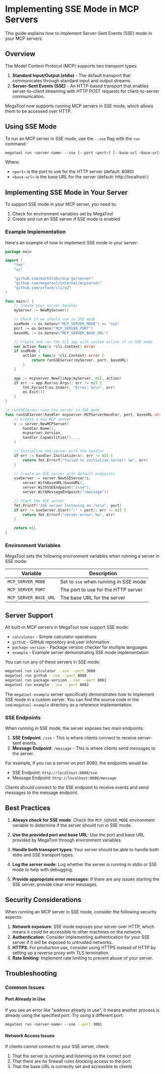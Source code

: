 # Implementing SSE Mode in MCP Servers

This guide explains how to implement Server-Sent Events (SSE) mode in your MCP servers.

## Overview

The Model Context Protocol (MCP) supports two transport types:

1. **Standard Input/Output (stdio)** - The default transport that communicates through standard input and output streams.
2. **Server-Sent Events (SSE)** - An HTTP-based transport that enables server-to-client streaming with HTTP POST requests for client-to-server communication.

MegaTool now supports running MCP servers in SSE mode, which allows them to be accessed over HTTP.

## Using SSE Mode

To run an MCP server in SSE mode, use the `--sse` flag with the `run` command:

```bash
megatool run <server-name> --sse [--port <port>] [--base-url <base-url>]
```

Where:

- `<port>` is the port to use for the HTTP server (default: 8080)
- `<base-url>` is the base URL for the server (default: http://localhost:<port>)

## Implementing SSE Mode in Your Server

To support SSE mode in your MCP server, you need to:

1. Check for environment variables set by MegaTool
2. Create and run an SSE server if SSE mode is enabled

### Example Implementation

Here's an example of how to implement SSE mode in your server:

```go
package main

import (
	"fmt"
	"os"

	"github.com/mark3labs/mcp-go/server"
	"github.com/megatool/internal/mcpserver"
	"github.com/urfave/cli/v2"
)

func main() {
	// Create your server handler
	myServer := NewMyServer()

	// Check if we should run in SSE mode
	sseMode := os.Getenv("MCP_SERVER_MODE") == "sse"
	port := os.Getenv("MCP_SERVER_PORT")
	baseURL := os.Getenv("MCP_SERVER_BASE_URL")

	// Create and run the CLI app with custom action if in SSE mode
	var action func(c *cli.Context) error
	if sseMode {
		action = func(c *cli.Context) error {
			return runSSEServer(myServer, port, baseURL)
		}
	}

	app := mcpserver.NewCliApp(myServer, nil, action)
	if err := app.Run(os.Args); err != nil {
		fmt.Fprintf(os.Stderr, "Error: %v\n", err)
		os.Exit(1)
	}
}

// runSSEServer runs the server in SSE mode
func runSSEServer(handler mcpserver.MCPServerHandler, port, baseURL string) error {
	// Create a new MCP server
	s := server.NewMCPServer(
		handler.Name(),
		mcpserver.Version,
		handler.Capabilities()...,
	)

	// Initialize the server with the handler
	if err := handler.Initialize(s); err != nil {
		return fmt.Errorf("failed to initialize server: %w", err)
	}

	// Create an SSE server with default endpoints
	sseServer := server.NewSSEServer(s,
		server.WithBaseURL(baseURL),
		server.WithSSEEndpoint("/sse"),
		server.WithMessageEndpoint("/message"))

	// Start the SSE server
	fmt.Printf("SSE server listening on :%s\n", port)
	if err := sseServer.Start(":" + port); err != nil {
		return fmt.Errorf("server error: %w", err)
	}

	return nil
}
```

### Environment Variables

MegaTool sets the following environment variables when running a server in SSE mode:

| Variable | Description |
|----------|-------------|
| `MCP_SERVER_MODE` | Set to `sse` when running in SSE mode |
| `MCP_SERVER_PORT` | The port to use for the HTTP server |
| `MCP_SERVER_BASE_URL` | The base URL for the server |

## Server Support

All built-in MCP servers in MegaTool now support SSE mode:

- `calculator` - Simple calculator operations
- `github` - GitHub repository and user information
- `package-version` - Package version checker for multiple languages
- `example` - Example server demonstrating SSE mode implementation

You can run any of these servers in SSE mode:

```bash
megatool run calculator --sse --port 3000
megatool run github --sse --port 8080
megatool run package-version --sse --port 8081
megatool run example --sse --port 8082
```

The `megatool-example` server specifically demonstrates how to implement SSE mode in a custom server. You can find the source code in the `cmd/megatool-example` directory as a reference implementation.

### SSE Endpoints

When running in SSE mode, the server exposes two main endpoints:

1. **SSE Endpoint**: `/sse` - This is where clients connect to receive server-sent events.
2. **Message Endpoint**: `/message` - This is where clients send messages to the server.

For example, if you run a server on port 8080, the endpoints would be:

- SSE Endpoint: `http://localhost:8080/sse`
- Message Endpoint: `http://localhost:8080/message`

Clients should connect to the SSE endpoint to receive events and send messages to the message endpoint.

## Best Practices

1. **Always check for SSE mode**: Check the `MCP_SERVER_MODE` environment variable to determine if the server should run in SSE mode.

2. **Use the provided port and base URL**: Use the port and base URL provided by MegaTool through environment variables.

3. **Handle both transport types**: Your server should be able to handle both stdio and SSE transport types.

4. **Log the server mode**: Log whether the server is running in stdio or SSE mode to help with debugging.

5. **Provide appropriate error messages**: If there are any issues starting the SSE server, provide clear error messages.

## Security Considerations

When running an MCP server in SSE mode, consider the following security aspects:

1. **Network exposure**: SSE mode exposes your server over HTTP, which means it could be accessible to other machines on the network.
2. **Authentication**: Consider implementing authentication for your SSE server if it will be exposed to untrusted networks.
3. **HTTPS**: For production use, consider using HTTPS instead of HTTP by setting up a reverse proxy with TLS termination.
4. **Rate limiting**: Implement rate limiting to prevent abuse of your server.

## Troubleshooting

### Common Issues

#### Port Already in Use

If you see an error like "address already in use", it means another process is already using the specified port. Try using a different port:

```bash
megatool run <server-name> --sse --port 3001
```

#### Network Access Issues

If clients cannot connect to your SSE server, check:

1. That the server is running and listening on the correct port
2. That there are no firewall rules blocking access to the port
3. That the base URL is correctly set and accessible to clients
